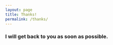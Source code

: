 ```yaml
---
layout: page
title: Thanks!
permalink: /thanks/
---
```



### I will get back to you as soon as possible.
